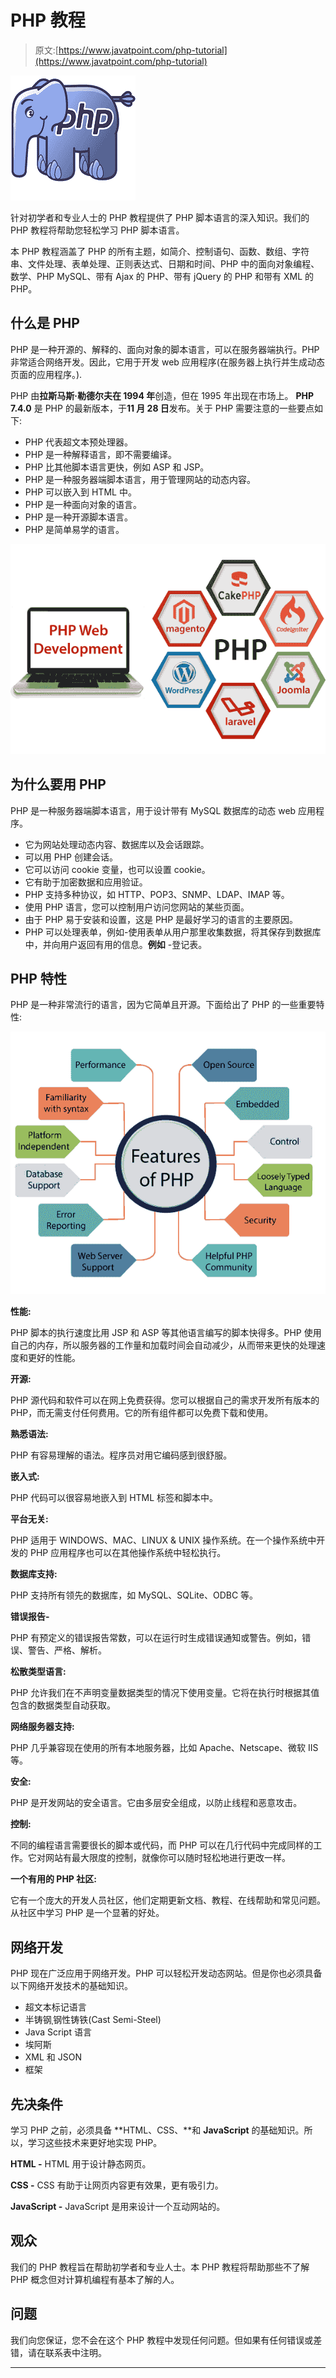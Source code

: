 # PHP 教程

> 原文:[https://www.javatpoint.com/php-tutorial](https://www.javatpoint.com/php-tutorial)

[![PHP tutorial](img/57e9bf6c0ff3a379029a2cf732130e37.png)](http://training.javatpoint.com/php-training.jsp)

针对初学者和专业人士的 PHP 教程提供了 PHP 脚本语言的深入知识。我们的 PHP 教程将帮助您轻松学习 PHP 脚本语言。

本 PHP 教程涵盖了 PHP 的所有主题，如简介、控制语句、函数、数组、字符串、文件处理、表单处理、正则表达式、日期和时间、PHP 中的面向对象编程、数学、PHP MySQL、带有 Ajax 的 PHP、带有 jQuery 的 PHP 和带有 XML 的 PHP。

## 什么是 PHP

PHP 是一种开源的、解释的、面向对象的脚本语言，可以在服务器端执行。PHP 非常适合网络开发。因此，它用于开发 web 应用程序(在服务器上执行并生成动态页面的应用程序。).

PHP 由**拉斯马斯·勒德尔夫在 1994 年**创造，但在 1995 年出现在市场上。 **PHP 7.4.0** 是 PHP 的最新版本，于**11 月 28 日**发布。关于 PHP 需要注意的一些要点如下:

*   PHP 代表超文本预处理器。
*   PHP 是一种解释语言，即不需要编译。
*   PHP 比其他脚本语言更快，例如 ASP 和 JSP。
*   PHP 是一种服务器端脚本语言，用于管理网站的动态内容。
*   PHP 可以嵌入到 HTML 中。
*   PHP 是一种面向对象的语言。
*   PHP 是一种开源脚本语言。
*   PHP 是简单易学的语言。

![What is PHP](img/c51c80a1f1447850e7116e42bfaf4b7d.png)

## 为什么要用 PHP

PHP 是一种服务器端脚本语言，用于设计带有 MySQL 数据库的动态 web 应用程序。

*   它为网站处理动态内容、数据库以及会话跟踪。
*   可以用 PHP 创建会话。
*   它可以访问 cookie 变量，也可以设置 cookie。
*   它有助于加密数据和应用验证。
*   PHP 支持多种协议，如 HTTP、POP3、SNMP、LDAP、IMAP 等。
*   使用 PHP 语言，您可以控制用户访问您网站的某些页面。
*   由于 PHP 易于安装和设置，这是 PHP 是最好学习的语言的主要原因。
*   PHP 可以处理表单，例如-使用表单从用户那里收集数据，将其保存到数据库中，并向用户返回有用的信息。**例如** -登记表。

## PHP 特性

PHP 是一种非常流行的语言，因为它简单且开源。下面给出了 PHP 的一些重要特性:

![PHP Features](img/f81809ac14820741d71f82c1535781ae.png)

**性能:**

PHP 脚本的执行速度比用 JSP 和 ASP 等其他语言编写的脚本快得多。PHP 使用自己的内存，所以服务器的工作量和加载时间会自动减少，从而带来更快的处理速度和更好的性能。

**开源:**

PHP 源代码和软件可以在网上免费获得。您可以根据自己的需求开发所有版本的 PHP，而无需支付任何费用。它的所有组件都可以免费下载和使用。

**熟悉语法:**

PHP 有容易理解的语法。程序员对用它编码感到很舒服。

**嵌入式:**

PHP 代码可以很容易地嵌入到 HTML 标签和脚本中。

**平台无关:**

PHP 适用于 WINDOWS、MAC、LINUX & UNIX 操作系统。在一个操作系统中开发的 PHP 应用程序也可以在其他操作系统中轻松执行。

**数据库支持:**

PHP 支持所有领先的数据库，如 MySQL、SQLite、ODBC 等。

**错误报告-**

PHP 有预定义的错误报告常数，可以在运行时生成错误通知或警告。例如，错误、警告、严格、解析。

**松散类型语言:**

PHP 允许我们在不声明变量数据类型的情况下使用变量。它将在执行时根据其值包含的数据类型自动获取。

**网络服务器支持:**

PHP 几乎兼容现在使用的所有本地服务器，比如 Apache、Netscape、微软 IIS 等。

**安全:**

PHP 是开发网站的安全语言。它由多层安全组成，以防止线程和恶意攻击。

**控制:**

不同的编程语言需要很长的脚本或代码，而 PHP 可以在几行代码中完成同样的工作。它对网站有最大限度的控制，就像你可以随时轻松地进行更改一样。

**一个有用的 PHP 社区:**

它有一个庞大的开发人员社区，他们定期更新文档、教程、在线帮助和常见问题。从社区中学习 PHP 是一个显著的好处。

## 网络开发

PHP 现在广泛应用于网络开发。PHP 可以轻松开发动态网站。但是你也必须具备以下网络开发技术的基础知识。

*   超文本标记语言
*   半铸钢ˌ钢性铸铁(Cast Semi-Steel)
*   Java Script 语言
*   埃阿斯
*   XML 和 JSON
*   框架

## 先决条件

学习 PHP 之前，必须具备 **HTML、CSS、**和 **JavaScript** 的基础知识。所以，学习这些技术来更好地实现 PHP。

**HTML -** HTML 用于设计静态网页。

**CSS -** CSS 有助于让网页内容更有效果，更有吸引力。

**JavaScript -** JavaScript 是用来设计一个互动网站的。

## 观众

我们的 PHP 教程旨在帮助初学者和专业人士。本 PHP 教程将帮助那些不了解 PHP 概念但对计算机编程有基本了解的人。

## 问题

我们向您保证，您不会在这个 PHP 教程中发现任何问题。但如果有任何错误或差错，请在联系表中注明。

* * *